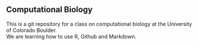 ## Computational Biology
This is a git repository for a class on computational biology at the University of Colorado Boulder.  
We are learning how to use R, Github and Markdown.
